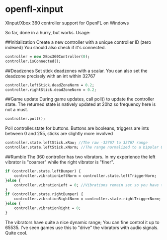 openfl-xinput
=============

XInput/Xbox 360 controller support for OpenFL on Windows

So far, done in a hurry, but works. Usage:

##Initialization
Create a new controller with a unique controller ID (zero indexed)
You should also check if it's connected. 
```haxe
controller = new XBox360Controller(0);
controller.isConnected();
```

##Deadzones
Set stick deadzones with a scalar. You can also set the deadzone precisely with an int within 32767
```haxe
controller.leftStick.deadZoneNorm = 0.2; 
controller.rightStick.deadZoneNorm = 0.2;
```

##Game update
During game updates, call poll() to update the controller state. The returned state is natively updated at 20hz so frequency here is not a must. 
```haxe
controller.poll();
```

Poll controller.state for buttons.
Buttons are booleans, triggers are ints between 0 and 255, sticks are slightly more involved
```haxe
controller.state.leftStick.xRaw; //The raw -32767 to 32767 range
controller.state.leftStick.xNorm; //The range normalized to a bipolar 0-1 scalar, pre-adjusted by the deadzone
```

##Rumble
The 360 controller has two vibrators. In my experience the left vibrator is "coarser" while the right vibrator is "finer". 
```haxe
if (controller.state.leftBumper) {
	controller.vibrationLeftNorm = controller.state.leftTriggerNorm;
}else {
	controller.vibrationLeft = 0; //Vibrations remain set so you have to manually turn them off
}
if (controller.state.rightBumper) {
	controller.vibrationRightNorm = controller.state.rightTriggerNorm;
}else {
	controller.vibrationRight = 0; 
}
```
The vibrators have quite a nice dynamic range; You can fine control it up to 65535. 
I've seen games use this to "drive" the vibrators with audio signals. Quite cool.